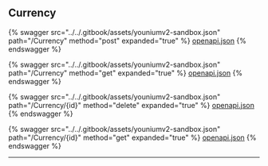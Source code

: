 ## Currency




{% swagger src="../../.gitbook/assets/youniumv2-sandbox.json" path="/Currency" method="post" expanded="true" %}
[openapi.json](./docs-sandbox/.gitbook/assets/youniumv2-sandbox.json)
{% endswagger %}

{% swagger src="../../.gitbook/assets/youniumv2-sandbox.json" path="/Currency" method="get" expanded="true" %}
[openapi.json](./docs-sandbox/.gitbook/assets/youniumv2-sandbox.json)
{% endswagger %}

{% swagger src="../../.gitbook/assets/youniumv2-sandbox.json" path="/Currency/{id}" method="delete" expanded="true" %}
[openapi.json](./docs-sandbox/.gitbook/assets/youniumv2-sandbox.json)
{% endswagger %}

{% swagger src="../../.gitbook/assets/youniumv2-sandbox.json" path="/Currency/{id}" method="get" expanded="true" %}
[openapi.json](./docs-sandbox/.gitbook/assets/youniumv2-sandbox.json)
{% endswagger %}


---


